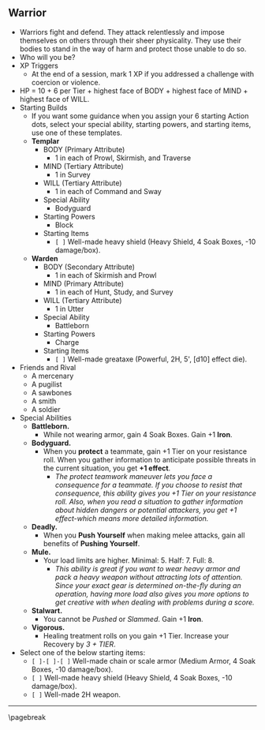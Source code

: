 ## Warrior

- Warriors fight and defend. They attack relentlessly and impose themselves on others through their sheer physicality. They use their bodies to stand in the way of harm and protect those unable to do so.
- Who will you be?
- XP Triggers
    - At the end of a session, mark 1 XP if you addressed a challenge with coercion or violence.
- HP = 10 + 6 per Tier + highest face of BODY + highest face of MIND + highest face of WILL.
- Starting Builds
    - If you want some guidance when you assign your 6 starting Action dots, select your special ability, starting powers, and starting items, use one of these templates.
    - **Templar**
        - BODY (Primary Attribute)
            - 1 in each of Prowl, Skirmish, and Traverse
        - MIND (Tertiary Attribute)
            - 1 in Survey
        - WILL (Tertiary Attribute)
            - 1 in each of Command and Sway
        - Special Ability
            - Bodyguard
        - Starting Powers
            - Block
        - Starting Items
            - `[ ]` Well-made heavy shield (Heavy Shield, 4 Soak Boxes, -10 damage/box).
    - **Warden**
        - BODY (Secondary Attribute)
            - 1 in each of Skirmish and Prowl
        - MIND (Primary Attribute)
            - 1 in each of Hunt, Study, and Survey
        - WILL (Tertiary Attribute)
            - 1 in Utter
        - Special Ability
            - Battleborn
        - Starting Powers
            - Charge
        - Starting Items
            - `[ ]` Well-made greataxe (Powerful, 2H, 5', [d10] effect die).
- Friends and Rival
    - A mercenary
    - A pugilist
    - A sawbones
    - A smith
    - A soldier
- Special Abilities
    - **Battleborn.**
        - While not wearing armor, gain 4 Soak Boxes. Gain +1 **Iron**.
    - **Bodyguard.**
        - When you **protect** a teammate, gain +1 Tier on your resistance roll. When you gather information to anticipate possible threats in the current situation, you get **+1 effect**.
            - *The protect teamwork maneuver lets you face a consequence for a teammate. If you choose to resist that consequence, this ability gives you +1 Tier on your resistance roll. Also, when you read a situation to gather information about hidden dangers or potential attackers, you get +1 effect-which means more detailed information.*
    - **Deadly.**
        - When you **Push Yourself** when making melee attacks, gain all benefits of **Pushing Yourself**.
    - **Mule.**
        - Your load limits are higher. Minimal: 5. Half: 7. Full: 8.
            - *This ability is great if you want to wear heavy armor and pack a heavy weapon without attracting lots of attention. Since your exact gear is determined on-the-fly during an operation, having more load also gives you more options to get creative with when dealing with problems during a score.*
    - **Stalwart.**
        - You cannot be *Pushed* or *Slammed*. Gain +1 **Iron**.
    - **Vigorous.**
        - Healing treatment rolls on you gain +1 Tier. Increase your Recovery by *3 + TIER*.
- Select one of the below starting items:
    - `[ ]-[ ]-[ ]` Well-made chain or scale armor (Medium Armor, 4 Soak Boxes, -10 damage/box).
    - `[ ]` Well-made heavy shield (Heavy Shield, 4 Soak Boxes, -10 damage/box).
    - `[ ]` Well-made 2H weapon.

* * * * * * * * * * * * * * * * * * * * * * * * * * * * * * * * * * * * * * * *

\pagebreak
